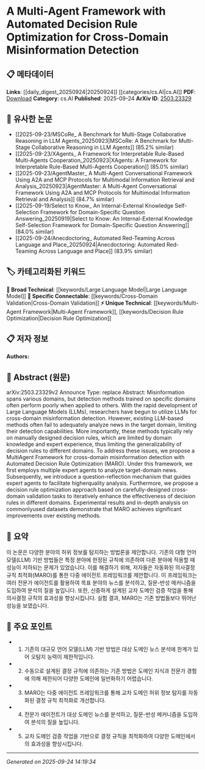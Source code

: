 <!-- KEYWORD_LINKING_METADATA:
{
  "processed_timestamp": "2025-09-24T14:19:34.389872",
  "vocabulary_version": "1.0",
  "selected_keywords": [
    "Large Language Model",
    "Multi-Agent Framework",
    "Decision Rule Optimization",
    "Cross-Domain Validation"
  ],
  "rejected_keywords": [],
  "similarity_scores": {
    "Large Language Model": 0.82,
    "Multi-Agent Framework": 0.78,
    "Decision Rule Optimization": 0.8,
    "Cross-Domain Validation": 0.77
  },
  "extraction_method": "AI_prompt_based",
  "budget_applied": true,
  "candidates_json": {
    "candidates": [
      {
        "surface": "Large Language Models",
        "canonical": "Large Language Model",
        "aliases": [
          "LLM",
          "Large Language Models"
        ],
        "category": "broad_technical",
        "rationale": "LLMs are central to the framework's approach to cross-domain misinformation detection.",
        "novelty_score": 0.45,
        "connectivity_score": 0.88,
        "specificity_score": 0.65,
        "link_intent_score": 0.82
      },
      {
        "surface": "MultiAgent Framework",
        "canonical": "Multi-Agent Framework",
        "aliases": [
          "MultiAgent System",
          "MAS"
        ],
        "category": "unique_technical",
        "rationale": "The framework is a novel approach specific to the paper's methodology.",
        "novelty_score": 0.75,
        "connectivity_score": 0.6,
        "specificity_score": 0.8,
        "link_intent_score": 0.78
      },
      {
        "surface": "Automated Decision Rule Optimization",
        "canonical": "Decision Rule Optimization",
        "aliases": [
          "Automated Decision Rules",
          "Decision Rule Tuning"
        ],
        "category": "unique_technical",
        "rationale": "This process is a key innovation in enhancing cross-domain detection capabilities.",
        "novelty_score": 0.7,
        "connectivity_score": 0.65,
        "specificity_score": 0.85,
        "link_intent_score": 0.8
      },
      {
        "surface": "Cross-Domain Validation Tasks",
        "canonical": "Cross-Domain Validation",
        "aliases": [
          "Cross-Domain Testing",
          "Domain Transfer Validation"
        ],
        "category": "specific_connectable",
        "rationale": "These tasks are crucial for improving the generalizability of decision rules.",
        "novelty_score": 0.68,
        "connectivity_score": 0.72,
        "specificity_score": 0.78,
        "link_intent_score": 0.77
      }
    ],
    "ban_list_suggestions": [
      "misinformation detection",
      "expert agents",
      "news analysis"
    ]
  },
  "decisions": [
    {
      "candidate_surface": "Large Language Models",
      "resolved_canonical": "Large Language Model",
      "decision": "linked",
      "scores": {
        "novelty": 0.45,
        "connectivity": 0.88,
        "specificity": 0.65,
        "link_intent": 0.82
      }
    },
    {
      "candidate_surface": "MultiAgent Framework",
      "resolved_canonical": "Multi-Agent Framework",
      "decision": "linked",
      "scores": {
        "novelty": 0.75,
        "connectivity": 0.6,
        "specificity": 0.8,
        "link_intent": 0.78
      }
    },
    {
      "candidate_surface": "Automated Decision Rule Optimization",
      "resolved_canonical": "Decision Rule Optimization",
      "decision": "linked",
      "scores": {
        "novelty": 0.7,
        "connectivity": 0.65,
        "specificity": 0.85,
        "link_intent": 0.8
      }
    },
    {
      "candidate_surface": "Cross-Domain Validation Tasks",
      "resolved_canonical": "Cross-Domain Validation",
      "decision": "linked",
      "scores": {
        "novelty": 0.68,
        "connectivity": 0.72,
        "specificity": 0.78,
        "link_intent": 0.77
      }
    }
  ]
}
-->

# A Multi-Agent Framework with Automated Decision Rule Optimization for Cross-Domain Misinformation Detection

## 📋 메타데이터

**Links**: [[daily_digest_20250924|20250924]] [[categories/cs.AI|cs.AI]]
**PDF**: [Download](https://arxiv.org/pdf/2503.23329.pdf)
**Category**: cs.AI
**Published**: 2025-09-24
**ArXiv ID**: [2503.23329](https://arxiv.org/abs/2503.23329)

## 🔗 유사한 논문
- [[2025-09-23/MSCoRe_ A Benchmark for Multi-Stage Collaborative Reasoning in LLM Agents_20250923|MSCoRe: A Benchmark for Multi-Stage Collaborative Reasoning in LLM Agents]] (85.2% similar)
- [[2025-09-23/XAgents_ A Framework for Interpretable Rule-Based Multi-Agents Cooperation_20250923|XAgents: A Framework for Interpretable Rule-Based Multi-Agents Cooperation]] (85.0% similar)
- [[2025-09-23/AgentMaster_ A Multi-Agent Conversational Framework Using A2A and MCP Protocols for Multimodal Information Retrieval and Analysis_20250923|AgentMaster: A Multi-Agent Conversational Framework Using A2A and MCP Protocols for Multimodal Information Retrieval and Analysis]] (84.7% similar)
- [[2025-09-19/Select to Know_ An Internal-External Knowledge Self-Selection Framework for Domain-Specific Question Answering_20250919|Select to Know: An Internal-External Knowledge Self-Selection Framework for Domain-Specific Question Answering]] (84.0% similar)
- [[2025-09-24/Anecdoctoring_ Automated Red-Teaming Across Language and Place_20250924|Anecdoctoring: Automated Red-Teaming Across Language and Place]] (83.9% similar)

## 🏷️ 카테고리화된 키워드
**🧠 Broad Technical**: [[keywords/Large Language Model|Large Language Model]]
**🔗 Specific Connectable**: [[keywords/Cross-Domain Validation|Cross-Domain Validation]]
**⚡ Unique Technical**: [[keywords/Multi-Agent Framework|Multi-Agent Framework]], [[keywords/Decision Rule Optimization|Decision Rule Optimization]]

## 📋 저자 정보

**Authors:** 

## 📄 Abstract (원문)

arXiv:2503.23329v2 Announce Type: replace 
Abstract: Misinformation spans various domains, but detection methods trained on specific domains often perform poorly when applied to others. With the rapid development of Large Language Models (LLMs), researchers have begun to utilize LLMs for cross-domain misinformation detection. However, existing LLM-based methods often fail to adequately analyze news in the target domain, limiting their detection capabilities. More importantly, these methods typically rely on manually designed decision rules, which are limited by domain knowledge and expert experience, thus limiting the generalizability of decision rules to different domains. To address these issues, we propose a MultiAgent Framework for cross-domain misinformation detection with Automated Decision Rule Optimization (MARO). Under this framework, we first employs multiple expert agents to analyze target-domain news. Subsequently, we introduce a question-reflection mechanism that guides expert agents to facilitate higherquality analysis. Furthermore, we propose a decision rule optimization approach based on carefully-designed cross-domain validation tasks to iteratively enhance the effectiveness of decision rules in different domains. Experimental results and in-depth analysis on commonlyused datasets demonstrate that MARO achieves significant improvements over existing methods.

## 📝 요약

이 논문은 다양한 분야의 허위 정보를 탐지하는 방법론을 제안합니다. 기존의 대형 언어 모델(LLM) 기반 방법들은 특정 분야에 한정된 규칙에 의존하여 다른 분야에 적용할 때 성능이 저하되는 문제가 있었습니다. 이를 해결하기 위해, 저자들은 자동화된 의사결정 규칙 최적화(MARO)를 통한 다중 에이전트 프레임워크를 제안합니다. 이 프레임워크는 여러 전문가 에이전트를 활용하여 목표 분야의 뉴스를 분석하고, 질문-반성 메커니즘을 도입하여 분석의 질을 높입니다. 또한, 신중하게 설계된 교차 도메인 검증 작업을 통해 의사결정 규칙의 효과성을 향상시킵니다. 실험 결과, MARO는 기존 방법들보다 뛰어난 성능을 보였습니다.

## 🎯 주요 포인트

- 1. 기존의 대규모 언어 모델(LLM) 기반 방법은 대상 도메인 뉴스 분석에 한계가 있어 오탐지 능력이 제한적입니다.
- 2. 수동으로 설계된 결정 규칙에 의존하는 기존 방법은 도메인 지식과 전문가 경험에 의해 제한되어 다양한 도메인에 일반화하기 어렵습니다.
- 3. MARO는 다중 에이전트 프레임워크를 통해 교차 도메인 허위 정보 탐지를 자동화된 결정 규칙 최적화로 개선합니다.
- 4. 전문가 에이전트가 대상 도메인 뉴스를 분석하고, 질문-반성 메커니즘을 도입하여 분석의 질을 높입니다.
- 5. 교차 도메인 검증 작업을 기반으로 결정 규칙을 최적화하여 다양한 도메인에서의 효과성을 향상시킵니다.


---

*Generated on 2025-09-24 14:19:34*